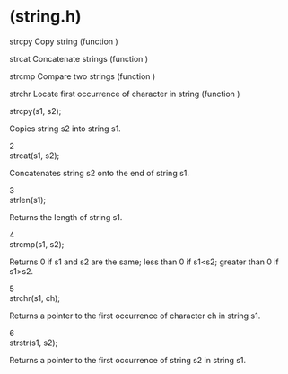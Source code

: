 # <cstring> (string.h)

strcpy
Copy string (function )

strcat
Concatenate strings (function )

strcmp
Compare two strings (function )

strchr
Locate first occurrence of character in string (function )

strcpy(s1, s2);

Copies string s2 into string s1.

2	
strcat(s1, s2);

Concatenates string s2 onto the end of string s1.

3	
strlen(s1);

Returns the length of string s1.

4	
strcmp(s1, s2);

Returns 0 if s1 and s2 are the same; less than 0 if s1<s2; greater than 0 if s1>s2.

5	
strchr(s1, ch);

Returns a pointer to the first occurrence of character ch in string s1.

6	
strstr(s1, s2);

Returns a pointer to the first occurrence of string s2 in string s1.